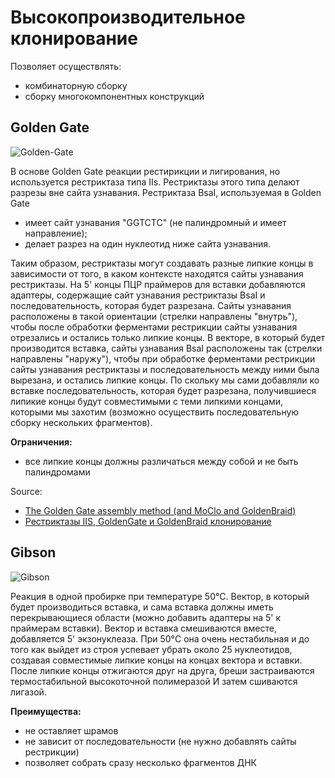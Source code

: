 # Высокопроизводительное клонирование
Позволяет осуществлять:
* комбинаторную сборку
* сборку многокомпонентных конструкций

## Golden Gate

![Golden-Gate](https://github.com/a-greshnova/Notes/blob/master/GoldenGate.png)

В основе Golden Gate реакции рестирикции и лигирования, но используется рестриктаза типа IIs. Рестриктазы этого типа делают разрезы 
вне сайта узнавания. 
Рестриктаза BsaI, используемая в Golden Gate
* имеет сайт узнавания "GGTCTC" (не палиндромный и имеет направление);
* делает разрез на один нуклеотид ниже сайта узнавания.

Таким образом, рестриктазы могут создавать разные липкие концы в зависимости от того, в каком контексте находятся сайты узнавания 
рестриктазы. На 5' концы ПЦР праймеров для вставки добавляются адаптеры, содержащие сайт узнавания рестриктазы BsaI и последовательность, 
которая будет разрезана. Сайты узнавания расположены в такой ориентации (стрелки направлены "внутрь"), чтобы после обработки ферментами 
рестрикции сайты узнавания отрезались и остались только липкие концы. В векторе, в который будет производится вставка, сайты узнавания BsaI
расположены так (стрелки направлены "наружу"), чтобы при обработке ферментами рестрикции сайты узнавания рестриктазы и последовательность 
между ними была вырезана, и остались липкие концы. По скольку мы сами добавляли ко вставке последовательность, которая будет разрезана, 
получившиеся липикие концы будут совместимыми с теми липкими концами, которыми мы захотим (возможно осуществить последовательную сборку нескольких фрагментов).

**Ограничения:**
* все липкие концы должны различаться между собой и не быть палиндромами

Source:
* [The Golden Gate assembly method (and MoClo and GoldenBraid)](https://j5.jbei.org/j5manual/pages/23.html)
* [Рестриктазы IIS, GoldenGate и GoldenBraid клонирование](https://stepik.org/lesson/11342/step/1?unit=2452)

## Gibson

![Gibson](https://github.com/a-greshnova/Notes/blob/master/Gibson.png)

Реакция в одной пробирке при температуре 50°C. Вектор, в который будет производиться вставка, и сама вставка должны иметь перекрывающиеся области (можно добавить адаптеры на 5' к праймерам вставки). Вектор и вставка смешиваются вместе, добавляется 5' экзонуклеаза. При 50°C она очень нестабильная и до того как выйдет из строя успевает убрать около 25 нуклеотидов, создавая совместимые липкие концы на концах вектора и вставки. После липкие концы отжигаются друг на друга, бреши застраиваются термостабильной высокоточной полимеразой И затем сшиваются лигазой.

**Преимущества:**
* не оставляет шрамов
* не зависит от последовательности (не нужно добавлять сайты рестрикции)
* позволяет собрать сразу несколько фрагментов ДНК
